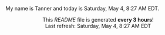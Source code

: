 My name is Tanner and today is Saturday, May 4, 8:27 AM EDT.

<p align="center">This <i>README</i> file is generated <b>every 3 hours</b>!</br>Last refresh: Saturday, May 4, 8:27 AM EDT<br /></p>
